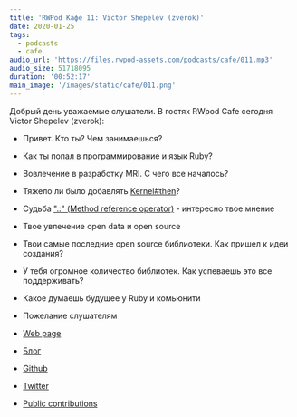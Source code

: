 ```yaml
---
title: 'RWPod Кафе 11: Victor Shepelev (zverok)'
date: 2020-01-25
tags:
  - podcasts
  - cafe
audio_url: 'https://files.rwpod-assets.com/podcasts/cafe/011.mp3'
audio_size: 51718095
duration: '00:52:17'
main_image: '/images/static/cafe/011.png'
---
```


Добрый день уважаемые слушатели. В гостях RWpod Cafe сегодня Victor Shepelev (zverok):

- Привет. Кто ты? Чем занимаешься?
- Как ты попал в программирование и язык Ruby?
- Вовлечение в разработку MRI. С чего все началось?
- Тяжело ли было добавлять [Kernel#then](https://ruby-doc.org/core-mruby/Kernel.html#method-i-then)?
- Судьба [".:" (Method reference operator)](https://blog.saeloun.com/2019/02/26/ruby-2-7-method-shorthand.html) - интересно твое мнение
- Твое увлечение open data и open source
- Твои самые последние open source библиотеки. Как пришел к идеи создания?
- У тебя огромное количество библиотек. Как успеваешь это все поддерживать?
- Какое думаешь будущее у Ruby и комьюнити
- Пожелание слушателям

- [Web page](https://zverok.github.io)
- [Блог](https://zverok.github.io/blog/)
- [Github](https://github.com/zverok)
- [Twitter](https://twitter.com/zverok)
- [Public contributions](https://zverok.github.io/public.html)
